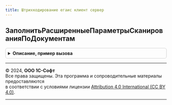 ```yaml
---
title: Штрихкодирование егаис клиент сервер
---
```



## ЗаполнитьРасширенныеПараметрыСканированияПоДокументам
<details style="margin: 1em 0; padding: 0.5em; border: 1px solid #ccc; border-radius: 6px;">

<summary style="font-weight: bold; cursor: pointer;">Описание, пример вызова</summary>

```bsl

Процедура ЗаполнитьРасширенныеПараметрыСканированияПоДокументам(Контекст, ПараметрыСканирования, ФормаВыбора) Экспорт
```

Пример вызова
```bsl
ШтрихкодированиеЕГАИСКлиентСервер.ЗаполнитьРасширенныеПараметрыСканированияПоДокументам(Контекст, ПараметрыСканирования, ФормаВыбора) 
```
</details>

---

© 2024, **ООО 1С-Софт**  
Все права защищены. Эта программа и сопроводительные материалы предоставляются  
в соответствии с условиями лицензии [Attribution 4.0 International (CC BY 4.0)](https://creativecommons.org/licenses/by/4.0/legalcode).

---
